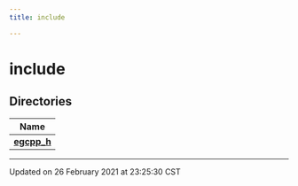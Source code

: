 ```yaml
---
title: include

---
```


# include



## Directories

| Name           |
| -------------- |
| **[egcpp_h](/eg-cpp-library/docs/api/files/dir_e5b5d92a17ead9a8b10414e7c30597b7/#dir-egcpp_h)**  |







-------------------------------

Updated on 26 February 2021 at 23:25:30 CST
